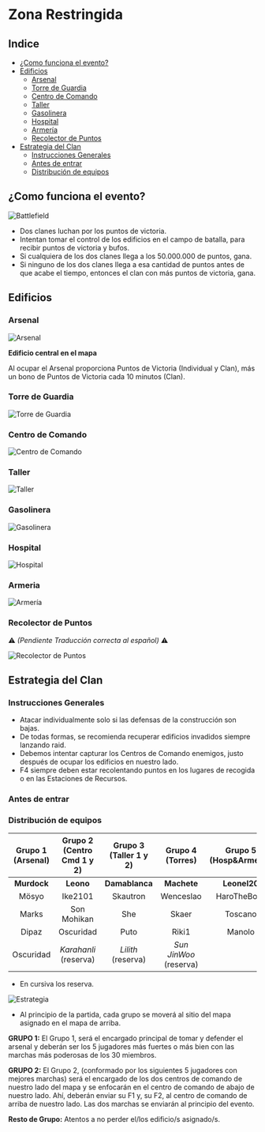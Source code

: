 # Zona Restringida

## Indice
* [¿Como funciona el evento?](#como-funciona-el-evento)
* [Edificios](#edificios)
  * [Arsenal](#arsenal)
  * [Torre de Guardia](#torre-de-guardia)
  * [Centro de Comando](#centro-de-comando)
  * [Taller](#taller)
  * [Gasolinera](#gasolinera)
  * [Hospital](#hospital)
  * [Armería](#armeria)
  * [Recolector de Puntos](#recolector-de-puntos)
* [Estrategia del Clan](#estrategia-del-clan)
  * [Instrucciones Generales](#instrucciones-generales)
  * [Antes de entrar](#antes-de-entrar)
  * [Distribución de equipos](#distribución-de-equipos)

## ¿Como funciona el evento?

![Battlefield](../images/Battlefield.jpeg)

* Dos clanes luchan por los puntos de victoria.
* Intentan tomar el control de los edificios en el campo de batalla, para recibir puntos de victoria y bufos.
* Si cualquiera de los dos clanes llega a los 50.000.000 de puntos, gana.
* Si ninguno de los dos clanes llega a esa cantidad de puntos antes de que acabe el tiempo, entonces el clan con más puntos de victoria, gana.

## Edificios

### Arsenal
![Arsenal](../images/Arsenal)

**Edificio central en el mapa**

Al ocupar el Arsenal proporciona Puntos de Victoria (Individual y Clan), más un bono de Puntos de Victoria cada 10 minutos (Clan).

### Torre de Guardia
![Torre de Guardia](../images/torredeguardia)

### Centro de Comando
![Centro de Comando](../images/commandcenter)

### Taller
![Taller](../images/workshop)

### Gasolinera
![Gasolinera](../images/gasstation)

### Hospital
![Hospital](../images/hospital)


### Armeria
![Armería](../images/armeria)

### Recolector de Puntos
:warning: *(Pendiente Traducción correcta al español)* :warning:

![Recolector de Puntos](../images/supplypoints)

## Estrategia del Clan

### Instrucciones Generales
* Atacar individualmente solo si las defensas de la construcción son bajas.
* De todas formas, se recomienda recuperar edificios invadidos siempre lanzando raid.
* Debemos intentar capturar los Centros de Comando enemigos, justo después de ocupar los edificios en nuestro lado.
* F4 siempre deben estar recolentando puntos en los lugares de recogida o en las Estaciones de Recursos.

### Antes de entrar

### Distribución de equipos

| Grupo 1 (**Arsenal**)| Grupo 2 (**Centro Cmd 1 y 2**)| Grupo 3 (**Taller 1 y 2**)| Grupo 4 (**Torres**)   | Grupo 5 (**Hosp&Armeria**)| Grupo 6 (**Gasolinera**)| 
|:--------------------:|:-----------------------------:|:-------------------------:|:----------------------:|:-------------------------:|:-----------------------:|
| **Murdock**          | **Leono**                     | **Damablanca**            | **Machete**            | **Leonel20**              | **Boss**                |
| Mösyo                | Ike2101                       | Skautron                  | Wenceslao              | HaroTheBoss               | Alckaranlik             |
| Marks                | Son Mohikan                   | She                       | Skaer                  | Toscano                   | Denise                  |
| Dipaz                | Oscuridad                     | Puto                      | Riki1                  | Manolo                    | Harold                  |
| Oscuridad            | _Karahanli_ (reserva)         | _Lilith_ (reserva)        | _Sun JinWoo_ (reserva) |                           |                         |

* En cursiva los reserva.

![Estrategia](../images/Strategy.jpeg)

- Al principio de la partida, cada grupo se moverá al sitio del mapa asignado en el mapa de arriba.

**GRUPO 1:** El Grupo 1, será el encargado principal de tomar y defender el arsenal y deberán ser los 5
jugadores más fuertes o más bien con las marchas más poderosas de los 30 miembros.

**GRUPO 2:** El Grupo 2, (conformado por los siguientes 5 jugadores con mejores marchas) será el encargado de los dos centros de comando de nuestro lado del mapa y se enfocarán en el centro de comando de abajo de nuestro lado. Ahí, deberán enviar su F1 y, su F2, al centro de comando de arriba de nuestro lado. Las dos marchas se enviarán al principio del evento.

**Resto de Grupo:** Atentos a no perder el/los edificio/s asignado/s.


